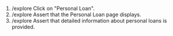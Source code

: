 1. /explore Click on "Personal Loan".
2. /explore Assert that the Personal Loan page displays.
3. /explore Assert that detailed information about personal loans is provided.